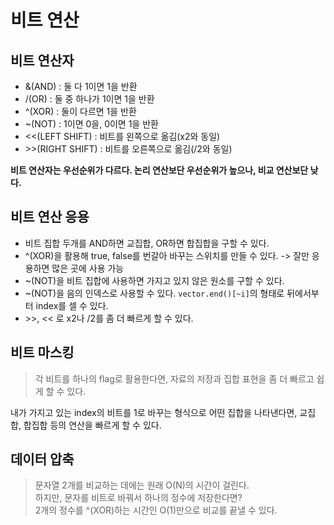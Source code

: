 # 비트 연산

## 비트 연산자
- &(AND) : 둘 다 1이면 1을 반환
- /(OR) : 둘 중 하나가 1이면 1을 반환
- ^(XOR) : 둘이 다르면 1을 반환
- ~(NOT) : 1이면 0을, 0이면 1을 반환
- <<(LEFT SHIFT) : 비트를 왼쪽으로 옮김(x2와 동일)
- \>\>(RIGHT SHIFT) : 비트를 오른쪽으로 옮김(/2와 동일)

__비트 연산자는 우선순위가 다르다. 논리 연산보단 우선순위가 높으나, 비교 연산보단 낮다.__

## 비트 연산 응용
- 비트 집합 두개를 AND하면 교집합, OR하면 합집합을 구할 수 있다.
- ^(XOR)을 활용해 true, false를 번갈아 바꾸는 스위치를 만들 수 있다. -> 잘만 응용하면 많은 곳에 사용 가능
- ~(NOT)을 비트 집합에 사용하면 가지고 있지 않은 원소를 구할 수 있다.
- ~(NOT)을 음의 인덱스로 사용할 수 있다. `vector.end()[~i]`의 형태로 뒤에서부터 index를 셀 수 있다.
- \>\>, << 로 x2나 /2를 좀 더 빠르게 할 수 있다.

## 비트 마스킹
> 각 비트를 하나의 flag로 활용한다면, 자료의 저장과 집합 표현을 좀 더 빠르고 쉽게 할 수 있다.      

내가 가지고 있는 index의 비트를 1로 바꾸는 형식으로 어떤 집합을 나타낸다면, 교집합, 합집합 등의 연산을 빠르게 할 수 있다.

## 데이터 압축
> 문자열 2개를 비교하는 데에는 원래 O(N)의 시간이 걸린다.      
> 하지만, 문자를 비트로 바꿔서 하나의 정수에 저장한다면?     
> 2개의 정수를 ^(XOR)하는 시간인 O(1)만으로 비교를 끝낼 수 있다.
